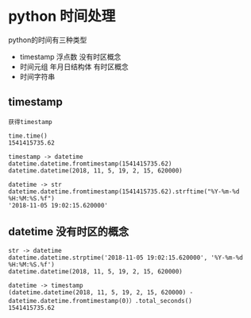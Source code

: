 # python 时间处理
python的时间有三种类型
- timestamp 浮点数 没有时区概念
- 时间元组 年月日结构体 有时区概念
- 时间字符串

## timestamp

```
获得timestamp

time.time()
1541415735.62

timestamp -> datetime
datetime.datetime.fromtimestamp(1541415735.62)
datetime.datetime(2018, 11, 5, 19, 2, 15, 620000)

datetime -> str
datetime.datetime.fromtimestamp(1541415735.62).strftime("%Y-%m-%d %H:%M:%S.%f")
'2018-11-05 19:02:15.620000'
```

## datetime 没有时区的概念
```
str -> datetime
datetime.datetime.strptime('2018-11-05 19:02:15.620000', '%Y-%m-%d %H:%M:%S.%f')
datetime.datetime(2018, 11, 5, 19, 2, 15, 620000)

datetime -> timestamp
(datetime.datetime(2018, 11, 5, 19, 2, 15, 620000) - datetime.datetime.fromtimestamp(0)）.total_seconds()
1541415735.62
```
